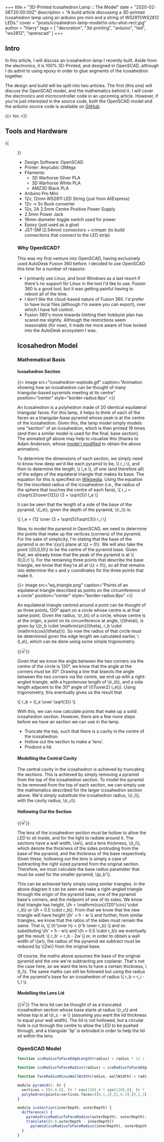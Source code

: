 +++
title = "3D-Printed Icosahedron Lamp :: The Model"
date  = "2020-02-08T20:00:00Z"
description = "A build article discussing a 3D-printed icosahedron lamp using an arduino pro mini and a string of WS2811/WS2812 LEDs."
cover = "posts/icosahedron-lamp-model/in-situ-shot-rect.jpg"
author = "Harry"
tags = [ "decoration", "3d-printing", "arduino", "led", "ws2812", "openscad" ]
+++

## Intro
In this article, I will discuss an icosahedron lamp I recently built.  Aside from the electronics,
it is 100% 3D-Printed, and designed in OpenSCAD, although I do admit to using epoxy in order to glue
segments of the icosahedron together.

The design and build will be split into two articles.  The first (this one) will discuss the OpenSCAD model, and
the mathematics behind it. I will cover the electronics and microcontroller code in an upcoming article.  However,
if you're just interested in the source code, both the OpenSCAD model and the arduino source code is available
on [GitHub](https://github.com/harryrose/icosahedron-lamp).

{{< toc >}}

## Tools and Hardware

{{<figure src="components.jpg" position="center" caption="Some of the components used within this project" style="border-radius:8px">}}
 * Design Software: OpenSCAD
 * Printer: Anycubic i3Mega
 * Filaments:
   * 3D Warhorse Silver PLA
   * 3D Warhorse White PLA
   * AMZ3D Black PLA
 * Arduino Pro Mini
 * 12v, 12mm WS2811 LED String (just from AliExpress)
 * 12v -> 5v Buck converter
 * 12v, 2A 2.5mm Centre Positive Power Supply
 * 2.5mm Power Jack
 * 16mm diameter toggle switch used for power
 * Epoxy (just used as a glue)
 * JST-SM (2.54mm) connectors + crimper (to build connections that connect to the LED strip)

### Why OpenSCAD?
This was my first venture into OpenSCAD, having exclusively used AutoDesk Fusion 360 before. I decided
to use OpenSCAD this time for a number of reasons:

 * I primarily use Linux, and boot Windows as a last resort if there's no support for Linux in the tool I'd like to use.  Fusion 360 is a good tool, but it was getting painful having to reboot all of the time.
 * I don't like the cloud-based nature of Fusion 360.  I'd prefer to have local files (although I'm aware you can export), over which I have full control.
 * Fusion 360's move towards limiting their hobbyist plan has scared me slightly.  Although the restrictions seem reasonable (for now), it made me more aware of how locked into the AutoDesk ecosystem I was.

## Icosahedron Model

### Mathematical Basis

#### Icosahedron Section

{{< image src="icosahedron-explode.gif" caption="Animation showing how an icosahedron can be thought of many triangular-based pyramids meeting at its centre" position="center" style="border-radius:8px" >}}

An Icosahedron is a polyhedron made of 20 identical equilateral triangular faces.  For this lamp, it helps to think of each of the faces as a triangular-base pyramid whose peak is at the centre of the icosahedron.  Given this, the lamp model simply models one "section" of an icosahedron, which is then printed 19 times (and then a similar model is used for the final, base section).  The animated gif above may help to visualise this (thanks to Adam Anderson, whose [model I modified](https://www.thingiverse.com/thing:1343285) to obtain the above animation).

To determine the dimensions of each section, we simply need to know how deep we'd like each pyramid to be, \\( r_i \\), and then to determine the length, \\( l_e \\), of one (and therefore all) of the edges of the equlateral triangle that makes its base.  The equation for this is specified on [Wikipedia](https://en.wikipedia.org/w/index.php?title=Regular_icosahedron&oldid=937738533). Using the equation for the inscribed radius of the icosahedron (i.e., the radius of the sphere that touches the centre of each face),
\\[
  r_i = {{\sqrt{3}\over{12}}} (3 + \sqrt{5}) l_e
\\]

it can be seen that the length of a side of the base of the pyramid, \\(l_e\\), given the depth of the pyramid, \\(r_i\\) is:

\\[
 l_e = {12 \over (3 + \sqrt{5})\sqrt{3}} r_i
\\]

Now, to model the pyramid in OpenSCAD, we need to determine the points that make up the vertices (corners) of the pyramid.  For the sake of simplicity, I'm stating that the base of the pyramid is on the \\(xy\\) plane at \\(z = 0\\).  We will also take the point \\((0,0,0)\\) to be the centre of the pyramid base.  Given that, we already know that the peak of the pyramid is at \\( (0,0,r) \\).  For the remaining three points that describe the base triangle, we know that they're all at \\(z = 0\\), so all that remains isto determine the x and y coordinates for the three points that make it.

{{< image src="eq_triangle.png" caption="Points of an equilateral triangle described as points on the circumference of a circle" position="center" style="border-radius:8px" >}}

An equilateral triangle centred around a point can be thought of as three points, 120&deg; apart on a circle whose centre is at that same point.  Given the radius, \\(r_b\\) of a circle, whose centre is at the origin, a point on its circumference at angle, \\(\theta\\), is given by \\((r_b \cdot \mathrm{sin}(\theta), r_b \cdot \mathrm{cos}(\theta))\\).  So now the radius of that circle must be determined given the edge length we calculated earlier, \\(l_e\\), which can be done using some simple trigonometry.  

{{<image src="circle_radius_calc.png" position="center" style="border-radius:8px" >}}

Given that we know the angle between the two corners via the centre of the circle is 120&deg;, we know that the angle at the corners must be 30&deg;. Drawing a line that bisects the angle between the two corners via the centre, we end up with a right-angled triangle, with a hypotenuse length of \\(r_b\\), and a side length adjacent to the 30&deg; angle of \\({1\over2} l_e\\)).  Using trigonometry, this eventually gives us the result that

\\[
  r_b = {l_e \over \sqrt{3}}
\\]

With this, we can now calculate points that make up a solid icosahedron section.  However, there are a few more steps before we have an section we can use in the lamp.

 * Truncate the top, such that there is a cavity in the centre of the icosahedron.
 * Hollow out the section to make a 'lens'.
 * Produce a lid.

#### Modelling the Central Cavity

The central cavity in the icosahedron is achieved by truncating the sections.  This is achieved by simply removing a pyramid from the top of the icosahedron section.  To model the pyramid to be removed from the top of each section, we can simply use the mathematics described for the larger icosahedron section above.  We'd simply substitute the icosahedron radius, \\(r_i\\), with the cavity radius, \\(r_c\\).

#### Hollowing Out the Section

{{<image src="wall_width.png" position="center" style="border-radius:8px">}}

The lens of the icosahedron section must be hollow to allow the LED to sit inside, and for the light to radiate around it.  The sections have a wall width, \\(w\\), and a lens thickness, \\(t_l\\), which denote the thickness of the sides protruding from the base of the pyramid, and the thickness of the base respectively.  Given these, hollowing out the lens is simply a case of subtracting the right sized pyramid from the original section.  Therefore, we must calculate the base radius parameter that must be used for the smaller pyramid, \\(p_b'\\).

This can be achieved fairly simply using similar triangles.  In the above diagram it can be seen we make a right-angled triangle through the origin of the pyramid base, one of the pyramid base's corners, and the midpoint of one of its sides.  We know that triangle has height, \\(h = \mathrm{cos}(120^\circ) \cdot r_b\\) or \\(h = 0.5 \cdot r_b\\).  From that we know that the new triangle will have height \\(h' = h - w \\) and further, from similar triangles, we know that
the ratios of the sides must remain the same.  That is,
\\[
{h'\over h} = {r'b \over r_b}
\\]
and so substituting \\(h' = h - w\\) and \\(h = 0.5 \cdot r_b\\) we eventually get the result:
\\[
 r_b' = r_b - 2w
\\]
or, in order to obtain a wall width of \\(w\\), the radius of the pyramid we subtract must be reduced by \\(2w\\) from the original base.

Of course, the maths above assumes the base of the original pyramid and the one we're subtracting are coplanar.  That's not the case here, as we want the lens to have a certain thickness, \\(t_l\\).  The same maths can still be followed but using the radius of the pyramid's base for an icosahedron of radius \\( r_b = r_i - t_l \\).

#### Modelling the Lens Lid

{{<image src="lid-model.png" position="center" style="border-radius:8px">}}
The lens lid can be thought of as a truncated icosahedron section whose base starts at radius \\(r_c\\) and whose top is at \\(r_c - w \\) (assuming you want the lid thickness to equal your wall width).  The lid is not hollowed, but
a circular hole is cut through the centre to allow the LED to be pushed through, and a triangular 'lip' is extruded in order to help the lid sit within the lens.

### OpenSCAD Model

```javascript
function icoRadiusToFaceEdgeLength(radius) = radius * 12 / (sqrt(3) * (3 + sqrt(5)));

function icoRadiusToFaceRadius(radius) = icoRadiusToFaceEdgeLength(radius) / sqrt(3);

function faceRadiusMinusWallWidth(radius, wallWidth) = radius - 2 * wallWidth;

module pyramid(r, h) {
  vertices = [[r,0,0], [r * cos(120),r * sin(120),0], [r * cos(240), r * sin(240),0],[0,0,h]];
  polyhedron(points=vertices,faces=[[0,1,2],[1,0,3],[0,2,3],[2,1,3]]);
}

module icoSection(innerDepth, outerDepth) {
  difference() {
    pyramid(icoRadiusToFaceRadius(outerDepth), outerDepth);
    translate([0,0,outerDepth - innerDepth])
      pyramid(icoRadiusToFaceRadius(innerDepth), outerDepth);
  }
}
```
